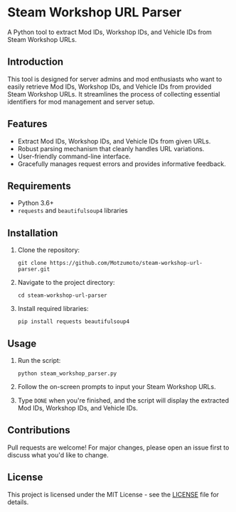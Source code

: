 # Steam Workshop URL Parser

A Python tool to extract Mod IDs, Workshop IDs, and Vehicle IDs from Steam Workshop URLs.

## Introduction

This tool is designed for server admins and mod enthusiasts who want to easily retrieve Mod IDs, Workshop IDs, and Vehicle IDs from provided Steam Workshop URLs. It streamlines the process of collecting essential identifiers for mod management and server setup.

## Features

- Extract Mod IDs, Workshop IDs, and Vehicle IDs from given URLs.
- Robust parsing mechanism that cleanly handles URL variations.
- User-friendly command-line interface.
- Gracefully manages request errors and provides informative feedback.

## Requirements

- Python 3.6+
- `requests` and `beautifulsoup4` libraries

## Installation

1. Clone the repository:
   ```
   git clone https://github.com/Motzumoto/steam-workshop-url-parser.git
   ```

2. Navigate to the project directory:
   ```
   cd steam-workshop-url-parser
   ```

3. Install required libraries:
   ```
   pip install requests beautifulsoup4
   ```

## Usage

1. Run the script:
   ```
   python steam_workshop_parser.py
   ```

2. Follow the on-screen prompts to input your Steam Workshop URLs.

3. Type `DONE` when you're finished, and the script will display the extracted Mod IDs, Workshop IDs, and Vehicle IDs.

## Contributions

Pull requests are welcome! For major changes, please open an issue first to discuss what you'd like to change.

## License

This project is licensed under the MIT License - see the [LICENSE](https://opensource.org/licenses/MIT) file for details.

